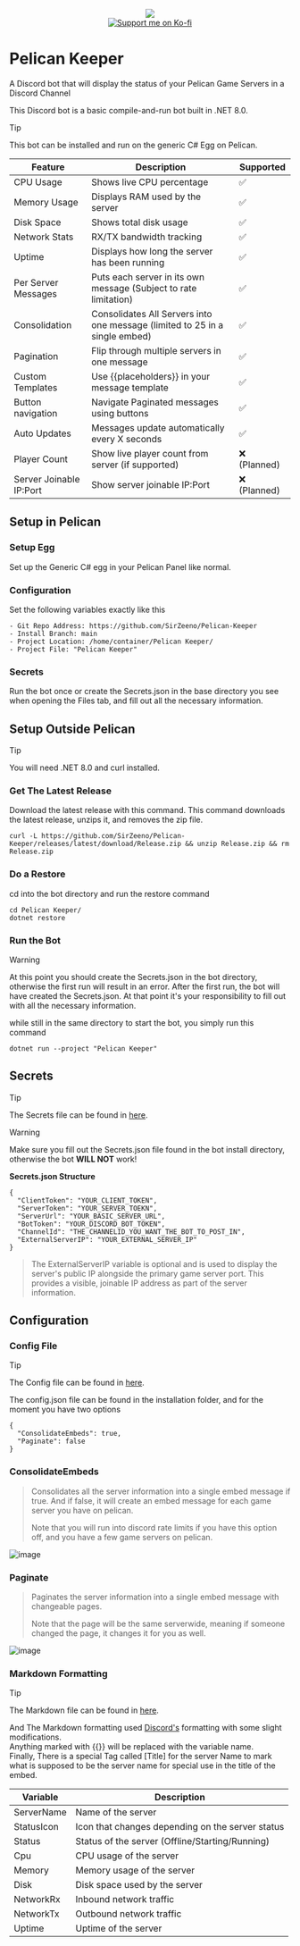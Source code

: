 <p align="center">
  <img src="https://github.com/user-attachments/assets/3eb050aa-40c6-496f-94a3-8404987a6bf6"/><br>
  <a href="https://ko-fi.com/sirzeeno" target="_blank">
    <img src="https://ko-fi.com/img/githubbutton_sm.svg" alt="Support me on Ko-fi" />
  </a>
</p>

# Pelican Keeper
A Discord bot that will display the status of your Pelican Game Servers in a Discord Channel

This Discord bot is a basic compile-and-run bot built in .NET 8.0.
> [!TIP]
> This bot can be installed and run on the generic C# Egg on Pelican.

| Feature                 | Description                                                                 | Supported |
|-------------------------|-----------------------------------------------------------------------------|-----------|
| CPU Usage               | Shows live CPU percentage                                                   | ✅        |
| Memory Usage            | Displays RAM used by the server                                             | ✅        |
| Disk Space              | Shows total disk usage                                                      | ✅        |
| Network Stats           | RX/TX bandwidth tracking                                                    | ✅        |
| Uptime                  | Displays how long the server has been running                               | ✅        |
| Per Server Messages     | Puts each server in its own message (Subject to rate limitation)            | ✅        |
| Consolidation           | Consolidates All Servers into one message (limited to 25 in a single embed) | ✅        |
| Pagination              | Flip through multiple servers in one message                                | ✅        |
| Custom Templates        | Use {{placeholders}} in your message template                               | ✅        |
| Button navigation       | Navigate Paginated messages using buttons                                   | ✅        |
| Auto Updates            | Messages update automatically every X seconds                               | ✅        |
| Player Count            | Show live player count from server (if supported)                           | ❌ (Planned) |
| Server Joinable IP:Port | Show server joinable IP:Port                                                | ❌ (Planned) |


## Setup in Pelican

### Setup Egg

Set up the Generic C# egg in your Pelican Panel like normal.

### Configuration

Set the following variables exactly like this
```
- Git Repo Address: https://github.com/SirZeeno/Pelican-Keeper
- Install Branch: main
- Project Location: /home/container/Pelican Keeper/
- Project File: "Pelican Keeper"
```
### Secrets

Run the bot once or create the Secrets.json in the base directory you see when opening the Files tab, and fill out all the necessary information.

## Setup Outside Pelican
> [!TIP]
> You will need .NET 8.0 and curl installed.

### Get The Latest Release

Download the latest release with this command. This command downloads the latest release, unzips it, and removes the zip file.
```
curl -L https://github.com/SirZeeno/Pelican-Keeper/releases/latest/download/Release.zip && unzip Release.zip && rm Release.zip
```

### Do a Restore

cd into the bot directory and run the restore command
```
cd Pelican Keeper/
dotnet restore
```

### Run the Bot
> [!WARNING]
> At this point you should create the Secrets.json in the bot directory, otherwise the first run will result in an error.
> After the first run, the bot will have created the Secrets.json. At that point it's your responsibility to fill out with all the necessary information.

while still in the same directory to start the bot, you simply run this command
```
dotnet run --project "Pelican Keeper"
```

## Secrets

> [!TIP]
> The Secrets file can be found in [here](https://github.com/SirZeeno/Pelican-Keeper/blob/main/Pelican%20Keeper/Secrets.json).

> [!WARNING]
> Make sure you fill out the Secrets.json file found in the bot install directory, otherwise the bot **WILL NOT** work!

**Secrets.json Structure**
```
{
  "ClientToken": "YOUR_CLIENT_TOKEN",
  "ServerToken": "YOUR_SERVER_TOEKN",
  "ServerUrl": "YOUR_BASIC_SERVER_URL",
  "BotToken": "YOUR_DISCORD_BOT_TOKEN",
  "ChannelId": "THE_CHANNELID_YOU_WANT_THE_BOT_TO_POST_IN",
  "ExternalServerIP": "YOUR_EXTERNAL_SERVER_IP"
}
```
> The ExternalServerIP variable is optional and is used to display the server's public IP alongside the primary game server port. This provides a visible, joinable IP address as part of the server information.

## Configuration

### Config File

> [!TIP]
> The Config file can be found in [here](https://github.com/SirZeeno/Pelican-Keeper/blob/main/Pelican%20Keeper/Config.json).

The config.json file can be found in the installation folder, and for the moment you have two options

```
{
  "ConsolidateEmbeds": true,
  "Paginate": false
}
```
### ConsolidateEmbeds

> Consolidates all the server information into a single embed message if true. And if false, it will create an embed message for each game server you have on pelican.
> 
> Note that you will run into discord rate limits if you have this option off, and you have a few game servers on pelican.

![image](https://github.com/user-attachments/assets/9ec54b8d-48fa-424c-acd3-5bb12222f2ef)

### Paginate

> Paginates the server information into a single embed message with changeable pages.
> 
> Note that the page will be the same serverwide, meaning if someone changed the page, it changes it for you as well.

![image](https://github.com/user-attachments/assets/7cb58936-71f7-4378-9256-0a79c5056256)

### Markdown Formatting
> [!TIP]
> The Markdown file can be found in [here](https://github.com/SirZeeno/Pelican-Keeper/blob/main/Pelican%20Keeper/MessageMarkdown.txt).

And The Markdown formatting used [Discord's](https://discord.com/developers/docs/reference/markdown-structure) formatting with some slight modifications.<br>
Anything marked with {{}} will be replaced with the variable name.<br>
Finally, There is a special Tag called [Title] for the server Name to mark what is supposed to be the server name for special use in the title of the embed.

| Variable     | Description                                      |
|--------------|--------------------------------------------------|
| ServerName   | Name of the server                               |
| StatusIcon   | Icon that changes depending on the server status |
| Status       | Status of the server (Offline/Starting/Running)  |
| Cpu          | CPU usage of the server                          |
| Memory       | Memory usage of the server                       |
| Disk         | Disk space used by the server                    |
| NetworkRx    | Inbound network traffic                          |
| NetworkTx    | Outbound network traffic                         |
| Uptime       | Uptime of the server                             |
